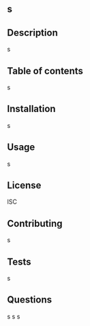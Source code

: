 ## **s**


## **Description**
s

## **Table** **of** **contents**
s


## **Installation**
s


## **Usage**
s


## **License**
ISC
## **Contributing**
s
## **Tests**
s

## **Questions**
s
s
s

